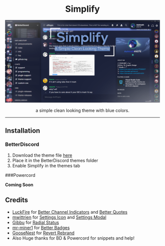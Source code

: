 <h1 align="center">Simplify</h1>

![](https://github.com/Dyzean/Simplify/blob/main/assets/simplify.png?raw=true)

<p align="center">a simple clean looking theme with blue colors.</p>

---

## Installation

### BetterDiscord

1. Download the theme file [here](https://betterdiscord.app/)
2. Place it in the BetterDiscord themes folder
3. Enable Simplify in the themes tab

###Powercord

**Coming Soon**

## Credits

- [LuckFire](https://github.com/LuckFire) for [Better Channel Indicators](https://github.com/LuckFire/BetterChannelIndicators) and [Better Quotes](https://github.com/LuckFire/CSS-Snippets/tree/master/BetterQuotes)
- [mwittrien](https://github.com/mwittrien) for [Settings Icon](https://mwittrien.github.io/BetterDiscordAddons/Themes/_res/SettingsIcons.css) and [Settings Modal](https://github.com/mwittrien/BetterDiscordAddons/tree/master/Themes/SettingsModal)
- [Gibbu](https://github.com/Gibbu) for [Radial Status](https://discordstyles.github.io/RadialStatus/base.css)
- [mr-miner1](https://github.com/mr-miner1) for [Better Badges](https://github.com/mr-miner1/Better-Badges)
- [GooseNest](https://github.com/Goose-Nest) for [Revert Rebrand](https://github.com/Goose-Nest/GT-RevertRebrand)
- Also Huge thanks for BD & Powercord for snippets and help!

